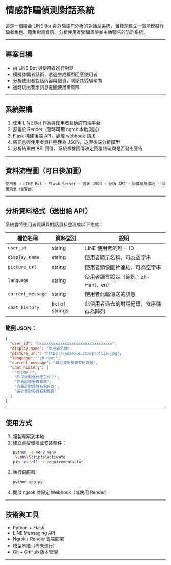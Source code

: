 # 情感詐騙偵測對話系統

這是一個結合 LINE Bot 與詐騙語句分析的對話型系統，目標是建立一個能模擬詐騙者角色、蒐集對話資訊、分析使用者受騙風險並主動警告的防詐系統。

---

## 專案目標

- 由 LINE Bot 與使用者進行對話
- 模擬詐騙者話術，透過生成模型回應使用者
- 分析使用者對話內容與個資，判斷其受騙傾向
- 適時跳出警示訊息提醒使用者風險

---

## 系統架構

1. 使用 LINE Bot 作為與使用者互動的前端平台
2. 部署於 Render（暫時可用 ngrok 本地測試）
3. Flask 構建後端 API，處理 webhook 請求
4. 將訊息與使用者資料整理為 JSON，送至後端分析模型
5. 分析結果由 API 回傳，系統根據回傳決定回覆語句與是否發出警告

---

## 資料流程圖（可日後加圖）

```text
使用者 → LINE Bot → Flask Server → 送出 JSON → 分析 API → 回傳風險標記 → 回覆訊息（含警告）
```

---

## 分析資料格式（送出給 API）

系統會將使用者資訊與對話資料整理成以下格式：

| 欄位名稱         | 資料型別         | 說明                                    |
|------------------|------------------|-----------------------------------------|
| `user_id`        | string           | LINE 使用者的唯一 ID                     |
| `display_name`   | string           | 使用者顯示名稱，可為空字串              |
| `picture_url`    | string           | 使用者頭像圖片連結，可為空字串          |
| `language`       | string           | 使用者語言設定（範例：zh-Hant、en）     |
| `current_message`| string           | 使用者此輪傳送的訊息                    |
| `chat_history`   | list of strings  | 此使用者過去的對話紀錄，依序儲存為陣列 |

### 範例 JSON：

```json
{
  "user_id": "Uxxxxxxxxxxxxxxxxxxxxxxxxxxxxxxxx",
  "display_name": "使用者名稱",
  "picture_url": "https://example.com/profile.jpg",
  "language": "zh-Hant",
  "current_message": "最近我對投資有點興趣",
  "chat_history": [
    "你好呀！",
    "你平常都做什麼工作？",
    "你看起來很專業欸",
    "我最近對理財有點好奇",
    "最近我對投資有點興趣"
  ]
}
```

---

## 使用方式

1. 複製專案到本地
2. 建立虛擬環境並安裝套件：
   ```bash
   python -m venv venv
   .\venv\Scripts\activate
   pip install -r requirements.txt
   ```
3. 執行伺服器
   ```bash
   python app.py
   ```
4. 開啟 ngrok 並設定 Webhook（或使用 Render）

---

## 技術與工具

- Python + Flask
- LINE Messaging API
- Ngrok / Render 雲端部署
- 模型串接（尚未進行）
- Git + GitHub 版本管理

---